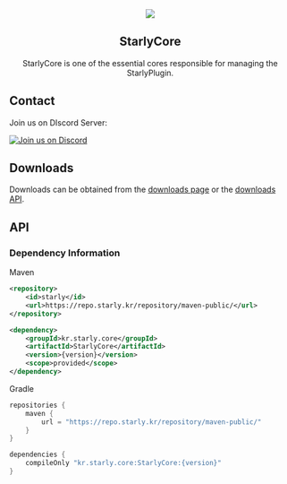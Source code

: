 <div align="center">

<a href="https://starly.kr">
    <img src="https://media.discordapp.net/attachments/1038747909551816755/1133168588182790144/signiture.png">
</a>

## StarlyCore
StarlyCore is one of the essential cores responsible for managing the StarlyPlugin.

</div>

## Contact
Join us on DIscord Server:

[![Join us on Discord](https://discord.com/api/guilds/1038714452352192553/widget.png?style=banner2)](https://starly.kr/discord)

## Downloads
Downloads can be obtained from the [downloads page](https://store.starly.kr) or the [downloads API](https://api.starly.kr).

## API

### Dependency Information

Maven
```xml
<repository>
    <id>starly</id>
    <url>https://repo.starly.kr/repository/maven-public/</url>
</repository>
```
```xml
<dependency>
    <groupId>kr.starly.core</groupId>
    <artifactId>StarlyCore</artifactId>
    <version>{version}</version>
    <scope>provided</scope>
</dependency>
```

Gradle
```kotlin
repositories {
    maven {
        url = "https://repo.starly.kr/repository/maven-public/"
    }
}
```
```kotlin
dependencies {
    compileOnly "kr.starly.core:StarlyCore:{version}"
}
```